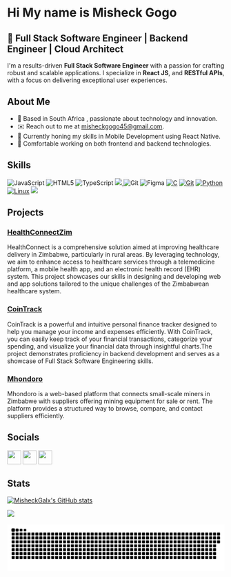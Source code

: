 Hi My name is Misheck Gogo
=======================================================================================================================================

🌟 Full Stack Software Engineer | Backend Engineer | Cloud Architect
-----------------

I'm a results-driven **Full Stack Software Engineer** with a passion for crafting robust and scalable applications. I specialize in **React JS**, and **RESTful APIs**, with a focus on delivering exceptional user experiences.


## About Me

- 🌟 Based in South Africa , passionate about technology and innovation.
- ✉️ Reach out to me at [misheckgogo45@gmail.com](mailto:misheckgogo45@gmail.com).
- 🚀 Currently honing my skills in Mobile Development using React Native.
- 🧠 Comfortable working on both frontend and backend technologies.

## Skills

<p align="left">
  <img src="https://raw.githubusercontent.com/danielcranney/readme-generator/main/public/icons/skills/javascript-colored.svg" width="36" height="36" alt="JavaScript" />
  <img src="https://raw.githubusercontent.com/danielcranney/readme-generator/main/public/icons/skills/html5-colored.svg" width="36" height="36" alt="HTML5" />
  <img src="https://raw.githubusercontent.com/danielcranney/readme-generator/main/public/icons/skills/typescript-colored.svg" width="36" height="36" alt="TypeScript" />
  <a href="https://skillicons.dev">
    <img src="https://skillicons.dev/icons?i=firebase,webpack,vite,docker,npm,redux" />
</a>
  <img src="https://raw.githubusercontent.com/danielcranney/readme-generator/main/public/icons/skills/git-colored.svg" width="36" height="36" alt="Git" />
  <img src="https://raw.githubusercontent.com/danielcranney/readme-generator/main/public/icons/skills/figma-colored.svg" width="36" height="36" alt="Figma" />
  <a href="https://docs.microsoft.com/en-us/cpp/?view=msvc-170" target="_blank" rel="noreferrer"><img src="https://raw.githubusercontent.com/danielcranney/readme-generator/main/public/icons/skills/c-colored.svg" width="36" height="36" alt="C" /></a>
  <a href="https://git-scm.com/" target="_blank" rel="noreferrer"><img src="https://raw.githubusercontent.com/danielcranney/readme-generator/main/public/icons/skills/git-colored.svg" width="36" height="36" alt="Git" /></a>
  <a href="https://www.python.org/" target="_blank" rel="noreferrer"><img src="https://raw.githubusercontent.com/danielcranney/readme-generator/main/public/icons/skills/python-colored.svg" width="36" height="36" alt="Python" /></a>
    <a href="https://www.linux.org" target="_blank" rel="noreferrer"><img src="https://raw.githubusercontent.com/danielcranney/readme-generator/main/public/icons/skills/linux-colored.svg" width="36" height="36" alt="Linux" /></a>
    <a href="https://skillicons.dev">
    <img src="https://skillicons.dev/icons?i=mysql,bash,git,vim" />
</a>
</p>


## Projects

### [HealthConnectZim](https://github.com/MisheckGalx/HealthConnect-Zim.git)

HealthConnect is a comprehensive solution aimed at improving healthcare delivery in Zimbabwe, particularly in rural areas. By leveraging technology, we aim to enhance access to healthcare services through a telemedicine platform, a mobile health app, and an electronic health record (EHR) system. This project showcases our skills in designing and developing web and app solutions tailored to the unique challenges of the Zimbabwean healthcare system.

### [CoinTrack](https://github.com/MisheckGalx/CoinTrack.git)

CoinTrack is a powerful and intuitive personal finance tracker designed to help you manage your income and expenses efficiently. With CoinTrack, you can easily keep track of your financial transactions, categorize your spending, and visualize your financial data through insightful charts.The project demonstrates proficiency in backend development and serves as a showcase of Full Stack Software Engineering skills.

### [Mhondoro](https://github.com/MisheckGalx/Mhondoro.git)

Mhondoro is a web-based platform that connects small-scale miners in Zimbabwe with suppliers offering mining equipment for sale or rent. The platform provides a structured way to browse, compare, and contact suppliers efficiently.

## Socials

<p align="left">
  <a href="https://www.github.com/MisheckGalx" target="_blank"><img src="https://raw.githubusercontent.com/danielcranney/readme-generator/main/public/icons/socials/github.svg" width="32" height="32" /></a>
  <a href="https://www.linkedin.com/in/Misheck Gogo" target="_blank"><img src="https://raw.githubusercontent.com/danielcranney/readme-generator/main/public/icons/socials/linkedin.svg" width="32" height="32" /></a>
  <a href="https://www.twitter.com/kingboris28" target="_blank"><img src="https://raw.githubusercontent.com/danielcranney/readme-generator/main/public/icons/socials/twitter.svg" width="32" height="32" /></a>
</p>


## Stats

<a href="http://www.github.com/MisheckGalx"><img src="https://github-readme-stats.vercel.app/api?username=MisheckGalx&show_icons=true&hide=&count_private=true&title_color=0891b2&text_color=ffffff&icon_color=0891b2&bg_color=1c1917&hide_border=true&show_icons=true" alt="MisheckGalx's GitHub stats" /></a>

<a href="http://www.github.com/MisheckGalx"><img src="https://github-readme-streak-stats.herokuapp.com/?user=MisheckGalx&stroke=ffffff&background=1c1917&ring=0891b2&fire=0891b2&currStreakNum=ffffff&currStreakLabel=0891b2&sideNums=ffffff&sideLabels=ffffff&dates=ffffff&hide_border=true" /></a>

<p align="center">
 <img width="1000" src="assets/github-snake.svg" alt="snake"/>
</p>
